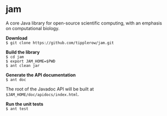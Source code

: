 jam
===

A core Java library for open-source scientific computing, with an emphasis on computational biology.

**Download**  
`$ git clone https://github.com/tipplerow/jam.git`  
  
**Build the library**  
`$ cd jam`  
`$ export JAM_HOME=$PWD`  
`$ ant clean jar`  
  
**Generate the API documentation**  
`$ ant doc`  
  
The root of the Javadoc API will be built at `$JAM_HOME/doc/apidocs/index.html`.  
  
**Run the unit tests**  
`$ ant test`  

